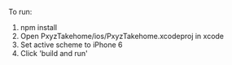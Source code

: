 To run:

1. npm install
2. Open PxyzTakehome/ios/PxyzTakehome.xcodeproj in xcode
3. Set active scheme to iPhone 6
4. Click 'build and run'